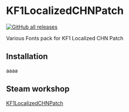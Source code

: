 # KF1LocalizedCHNPatch
[![GitHub all releases](https://img.shields.io/github/downloads/XpecV52/KF1LocalizedCHNPatch/total)](https://github.com/XpecV52/KF1LocalizedCHNPatch/releases)

  Various Fonts pack for KF1 Localized CHN Patch

## Installation

aaaa

## Steam workshop

[KF1LocalizedCHNPatch](https://steamcommunity.com/sharedfiles/filedetails/?id=2488733607)
